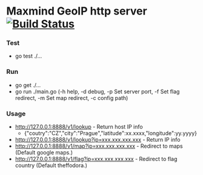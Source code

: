 # Maxmind GeoIP http server [![Build Status](https://travis-ci.org/OndrejIT/glok.svg?branch=master)](https://travis-ci.org/OndrejIT/glok)

### Test
  - go test ./...

### Run
 - go get ./...
 - go run ./main.go (-h help, -d debug, -p Set server port, -f Set flag redirect, -m Set map redirect, -c config path)

### Usage
  - http://127.0.0.1:8888/v1/lookup - Return host IP info
    - {"coutry":"CZ","city":"Prague","latitude":xx.xxxx,"longitude":yy.yyyy}
  - http://127.0.0.1:8888/v1/lookup?ip=xxx.xxx.xxx.xxx - Return IP info
  - http://127.0.0.1:8888/v1/map?ip=xxx.xxx.xxx.xxx - Redirect to maps (Default google maps.)
  - http://127.0.0.1:8888/v1/flag?ip=xxx.xxx.xxx.xxx - Redirect to flag country (Default theffodora.)
